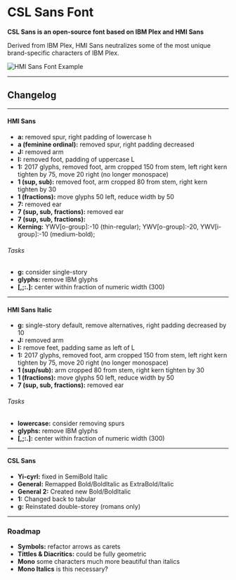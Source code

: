 # CSL Sans Font

__CSL Sans is an open-source font based on IBM Plex and HMI Sans__

Derived from IBM Plex, HMI Sans neutralizes some of the most unique brand-specific characters of IBM Plex.

![HMI Sans Font Example](https://raw.githubusercontent.com/somegoodpixels/hmi-sans/master/example.gif)


---

## Changelog

---

#### HMI Sans
* __a:__ removed spur, right padding of lowercase h
* __a (feminine ordinal):__ removed spur, right padding decreased
* __J:__ removed arm
* __I:__ removed foot, padding of uppercase L
* __1:__ 2017 glyphs, removed foot, arm cropped 150 from stem, left right kern tighten by 75, move 20 right (no longer monospace)
* __1 (sup, sub):__ removed foot, arm cropped 80 from stem, right kern tighten by 30
* __1 (fractions):__ move glyphs 50 left, reduce width by 50
* __7:__ removed ear
* __7 (sup, sub, fractions):__ removed ear
* __7 (sup, sub, fractions):__
* __Kerning:__ YWV[o-group]:-10 (thin-regular); YWV[o-group]:-20, YWV[i-group]:-10 (medium-bold);

###### Tasks
* __g:__ consider single-story
* __glyphs:__ remove IBM glyphs
* __[,;:.]:__ center within fraction of numeric width (300)

---

#### HMI Sans Italic
* __g:__ single-story default, remove alternatives, right padding decreased by 10
* __J:__ removed arm
* __I:__ remove feet, padding same as left of L
* __1:__ 2017 glyphs, removed foot, arm cropped 150 from stem, left right kern tighten by 75, move 20 right (no longer monospace)
* __1 (sup/sub):__ arm cropped 80 from stem, right kern tighten by 30
* __1 (fractions):__ move glyphs 50 left, reduce width by 50
* __7 (sup, sub, fractions):__ removed ear


###### Tasks
* __lowercase:__ consider removing spurs
* __glyphs:__ remove IBM glyphs
* __[,;:.]:__ center within fraction of numeric width (300)

---

#### CSL Sans

* __Yi-cyrl:__ fixed in SemiBold Italic
* __General:__ Remapped Bold/BoldItalic as ExtraBold/Italic
* __General 2:__ Created new Bold/BoldItalic
* __1:__ Changed back to tabular
* __g:__ Reinstated double-storey (romans only)

---


### Roadmap
* __Symbols:__ refactor arrows as carets
* __Tittles & Diacritics:__ could be fully geometric
* __Mono__ some characters much more beautiful than italics
* __Mono Italics__ is this necessary?
